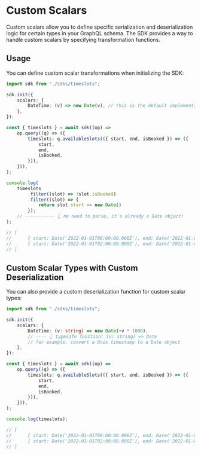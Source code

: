 # Custom Scalars

Custom scalars allow you to define specific serialization and deserialization logic for certain types in your GraphQL schema. The SDK provides a way to handle custom scalars by specifying transformation functions.

## Usage

You can define custom scalar transformations when initializing the SDK:

```typescript
import sdk from "./sdks/timeslots";

sdk.init({
    scalars: {
        DateTime: (v) => new Date(v), // this is the default implementation
    },
});

const { timeslots } = await sdk((op) =>
    op.query((q) => ({
        timeslots: q.availableSlots(({ start, end, isBooked }) => ({
            start,
            end,
            isBooked,
        })),
    })),
);

console.log(
    timeslots
        .filter((slot) => !slot.isBooked)
        .filter((slot) => {
            return slot.start >= new Date()
        });
    // ----------- 👆 no need to parse, it's already a Date object!
);

// [
//      { start: Date('2022-01-01T00:00:00.000Z'), end: Date('2022-01-01T01:00:00.000Z'), isBooked: false },
//      { start: Date('2022-01-01T02:00:00.000Z'), end: Date('2022-01-01T03:00:00.000Z'), isBooked: false }
// ]
```

## Custom Scalar Types with Custom Deserialization

You can also provide a custom deserialization function for custom scalar types:

```typescript
import sdk from "./sdks/timeslots";

sdk.init({
    scalars: {
        DateTime: (v: string) => new Date(+v * 1000),
        // ---- 👆 typesafe function: (v: string) => Date
        // for example, convert a Unix timestamp to a Date object
    },
});

const { timeslots } = await sdk((op) =>
    op.query((q) => ({
        timeslots: q.availableSlots(({ start, end, isBooked }) => ({
            start,
            end,
            isBooked,
        })),
    })),
);

console.log(timeslots);

// [
//      { start: Date('2022-01-01T00:00:00.000Z'), end: Date('2022-01-01T01:00:00.000Z'), isBooked: false },
//      { start: Date('2022-01-01T02:00:00.000Z'), end: Date('2022-01-01T03:00:00.000Z'), isBooked: false }
// ]
```

